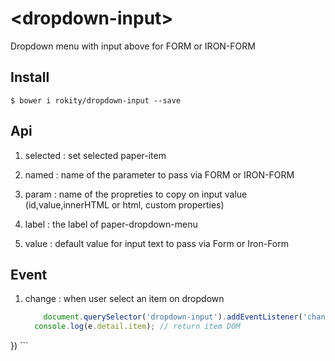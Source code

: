 # \<dropdown-input\>

Dropdown menu with input above for FORM or IRON-FORM

## Install 


```
$ bower i rokity/dropdown-input --save
```
## Api

1. selected : set selected paper-item

2. named : name of the parameter to pass via FORM or IRON-FORM

3. param : name of the propreties to copy on input value (id,value,innerHTML or html, custom properties)

4. label : the label of paper-dropdown-menu

5. value : default value for input text to pass via Form or Iron-Form

## Event

1. change : when user select an item on dropdown
    ```javascript
        document.querySelector('dropdown-input').addEventListener('change', function (e) {
      console.log(e.detail.item); // return item DOM 
  })
    ```


